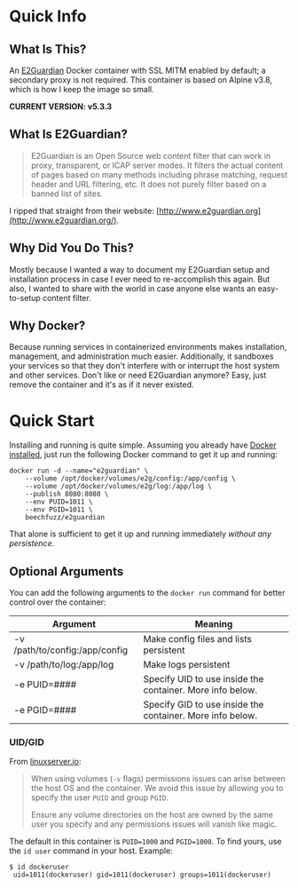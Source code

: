 # Quick Info
## What Is This?
An [E2Guardian](https://github.com/e2guardian/e2guardian) Docker container with SSL MITM enabled by default; a secondary proxy is not required.  This container is based on Alpine v3.8, which is how I keep the image so small.

**CURRENT VERSION:  v5.3.3**

## What Is E2Guardian?

> E2Guardian is an Open Source web content filter that can work in proxy, transparent, or ICAP server modes.  It filters the actual content of pages based on many methods including phrase matching, request header and URL filtering, etc.  It does not purely filter based on a banned list of sites.

I ripped that straight from their website: [http://www.e2guardian.org](http://www.e2guardian.org/).

## Why Did You Do This?

Mostly because I wanted a way to document my E2Guardian setup and installation process in case I ever need to re-accomplish this again.  But also, I wanted to share with the world in case anyone else wants an easy-to-setup content filter.

## Why Docker?

Because running services in containerized environments makes installation, management, and administration much easier.  Additionally, it sandboxes your services so that they don't interfere with or interrupt the host system and other services.  Don't like or need E2Guardian anymore?  Easy, just remove the container and it's as if it never existed.

# Quick Start
Installing and running is quite simple.  Assuming you already have [Docker installed](https://docs.docker.com/v17.09/engine/installation/), just run the following Docker command to get it up and running:

    docker run -d --name="e2guardian" \
        --volume /opt/docker/volumes/e2g/config:/app/config \
        --volume /opt/docker/volumes/e2g/log:/app/log \
        --publish 8080:8080 \
        --env PUID=1011 \
        --env PGID=1011 \
        beechfuzz/e2guardian

That alone is sufficient to get it up and running immediately *without any persistence*.

## Optional Arguments
You can add the following arguments to the `docker run` command for better control over the container:

|Argument |Meaning |
|-|-|
|-v /path/to/config:/app/config|Make config files and lists persistent|
|-v /path/to/log:/app/log| Make logs persistent|
|-e PUID=####| Specify UID to use inside the container.  More info below.|
|-e PGID=####| Specify GID to use inside the container.  More info below.|

### UID/GID
From [linuxserver.io](https://github.com/linuxserver/docker-nzbget#user--group-identifiers):

> When using volumes (`-v` flags) permissions issues can arise between
> the host OS and the container.  We avoid this issue by allowing you to
> specify the user  `PUID`  and group  `PGID`.
> 
> Ensure any volume directories on the host are owned by the same user
> you specify and any permissions issues will vanish like magic.

The default in this container is  `PUID=1000`  and  `PGID=1000`.  To find yours, use the  `id user`  command in your host.  Example:

    $ id dockeruser
     uid=1011(dockeruser) gid=1011(dockeruser) groups=1011(dockeruser)

<!--stackedit_data:
eyJoaXN0b3J5IjpbNjEyMTM1MzE1LDcxODA1Nzg2MF19
-->